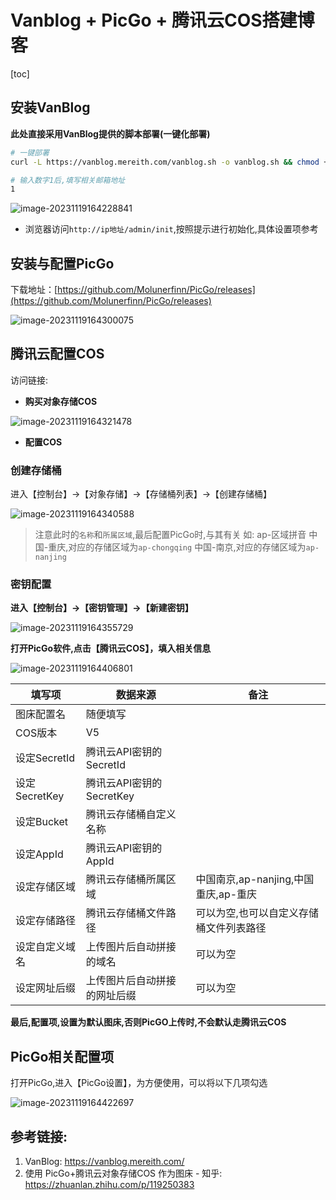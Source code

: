 # Vanblog + PicGo + 腾讯云COS搭建博客

[toc]

## 安装VanBlog

**此处直接采用VanBlog提供的脚本部署(一键化部署)**

```bash
# 一键部署
curl -L https://vanblog.mereith.com/vanblog.sh -o vanblog.sh && chmod +x vanblog.sh && ./vanblog.sh

# 输入数字1后,填写相关邮箱地址 
1
```
![image-20231119164228841](Vanblog%20+%20PicGo%20+%20%E8%85%BE%E8%AE%AF%E4%BA%91COS%E6%90%AD%E5%BB%BA%E5%8D%9A%E5%AE%A2.assets/image-20231119164228841.png)

- 浏览器访问`http://ip地址/admin/init`,按照提示进行初始化,具体设置项参考
## 安装与配置PicGo
下载地址：[https://github.com/Molunerfinn/PicGo/releases](https://github.com/Molunerfinn/PicGo/releases)

![image-20231119164300075](Vanblog%20+%20PicGo%20+%20%E8%85%BE%E8%AE%AF%E4%BA%91COS%E6%90%AD%E5%BB%BA%E5%8D%9A%E5%AE%A2.assets/image-20231119164300075.png)

## 腾讯云配置COS
访问链接: 

- **购买对象存储COS**

![image-20231119164321478](Vanblog%20+%20PicGo%20+%20%E8%85%BE%E8%AE%AF%E4%BA%91COS%E6%90%AD%E5%BB%BA%E5%8D%9A%E5%AE%A2.assets/image-20231119164321478.png)

- **配置COS**
### 创建存储桶
进入【控制台】->【对象存储】→【存储桶列表】→【创建存储桶】

![image-20231119164340588](Vanblog%20+%20PicGo%20+%20%E8%85%BE%E8%AE%AF%E4%BA%91COS%E6%90%AD%E5%BB%BA%E5%8D%9A%E5%AE%A2.assets/image-20231119164340588.png)



> 注意此时的`名称`和`所属区域`,最后配置PicGo时,与其有关
> 如: ap-区域拼音
> 中国-重庆,对应的存储区域为`ap-chongqing`
> 中国-南京,对应的存储区域为`ap-nanjing`

### 密钥配置
**进入【控制台】->【密钥管理】→【新建密钥】**

![image-20231119164355729](Vanblog%20+%20PicGo%20+%20%E8%85%BE%E8%AE%AF%E4%BA%91COS%E6%90%AD%E5%BB%BA%E5%8D%9A%E5%AE%A2.assets/image-20231119164355729.png)

**打开PicGo软件,点击【腾讯云COS】，填入相关信息**

![image-20231119164406801](Vanblog%20+%20PicGo%20+%20%E8%85%BE%E8%AE%AF%E4%BA%91COS%E6%90%AD%E5%BB%BA%E5%8D%9A%E5%AE%A2.assets/image-20231119164406801.png)

| **填写项** | **数据来源** | **备注** |
| --- | --- | --- |
| 图床配置名 | 随便填写 |  |
| COS版本 | V5 |  |
| 设定SecretId | 腾讯云API密钥的SecretId |  |
| 设定SecretKey | 腾讯云API密钥的SecretKey |  |
| 设定Bucket | 腾讯云存储桶自定义名称 |  |
| 设定AppId | 腾讯云API密钥的AppId |  |
| 设定存储区域 | 腾讯云存储桶所属区域 | 中国南京,ap-nanjing,中国重庆,ap-重庆 |
| 设定存储路径 | 腾讯云存储桶文件路径 | 可以为空,也可以自定义存储桶文件列表路径 |
| 设定自定义域名 | 上传图片后自动拼接的域名 | 可以为空 |
| 设定网址后缀 | 上传图片后自动拼接的网址后缀 | 可以为空 |

**最后,配置项,设置为默认图床,否则PicGO上传时,不会默认走腾讯云COS**

## PicGo相关配置项
打开PicGo,进入【PicGo设置】，为方便使用，可以将以下几项勾选

![image-20231119164422697](Vanblog%20+%20PicGo%20+%20%E8%85%BE%E8%AE%AF%E4%BA%91COS%E6%90%AD%E5%BB%BA%E5%8D%9A%E5%AE%A2.assets/image-20231119164422697.png)

## 参考链接:

1. VanBlog: https://vanblog.mereith.com/
2. 使用 PicGo+腾讯云对象存储COS 作为图床 - 知乎: https://zhuanlan.zhihu.com/p/119250383

